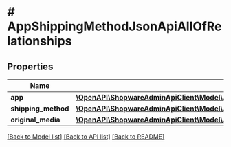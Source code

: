 # # AppShippingMethodJsonApiAllOfRelationships

## Properties

Name | Type | Description | Notes
------------ | ------------- | ------------- | -------------
**app** | [**\OpenAPI\ShopwareAdminApiClient\Model\AppShippingMethodJsonApiAllOfRelationshipsApp**](AppShippingMethodJsonApiAllOfRelationshipsApp.md) |  | [optional]
**shipping_method** | [**\OpenAPI\ShopwareAdminApiClient\Model\AppShippingMethodJsonApiAllOfRelationshipsShippingMethod**](AppShippingMethodJsonApiAllOfRelationshipsShippingMethod.md) |  | [optional]
**original_media** | [**\OpenAPI\ShopwareAdminApiClient\Model\AppShippingMethodJsonApiAllOfRelationshipsOriginalMedia**](AppShippingMethodJsonApiAllOfRelationshipsOriginalMedia.md) |  | [optional]

[[Back to Model list]](../../README.md#models) [[Back to API list]](../../README.md#endpoints) [[Back to README]](../../README.md)
